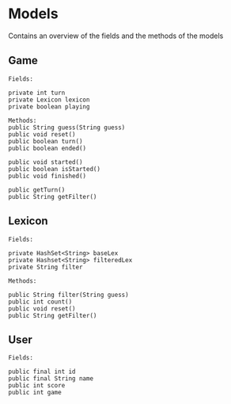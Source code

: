 # Models

Contains an overview of the fields and the methods of the models

## Game
```
Fields:

private int turn
private Lexicon lexicon
private boolean playing
```
```
Methods:
public String guess(String guess)
public void reset()
public boolean turn()
public boolean ended()

public void started()
public boolean isStarted()
public void finished()

public getTurn()
public String getFilter()
```

## Lexicon
```
Fields: 

private HashSet<String> baseLex
private Hashset<String> filteredLex 
private String filter
```
```
Methods:

public String filter(String guess)
public int count()
public void reset()
public String getFilter()
```
## User
```
Fields:

public final int id
public final String name
public int score
public int game
```